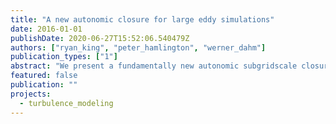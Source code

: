 ```yaml
---
title: "A new autonomic closure for large eddy simulations"
date: 2016-01-01
publishDate: 2020-06-27T15:52:06.540479Z
authors: ["ryan_king", "peter_hamlington", "werner_dahm"]
publication_types: ["1"]
abstract: "We present a fundamentally new autonomic subgridscale closure for large eddy simulations (LES) that solves a nonlinear, nonparametric system identiﬁcation problem instead of using a predeﬁned turbulence model. The autonomic approach expresses the local SGS stress tensor as the most general unknown nonlinear function of the resolvedscale primitive variables at all locations and times using a Volterra series. This series is analogous to a Taylor series expansion in both time and space, and incorporates nonlinear, nonlocal, and nonequilibrium turbulence effects. The series introduces a large number of convolution kernel coefﬁcients that are found by solving an inverse problem to minimize the error in representing known subgrid-scale stresses at a test ﬁlter scale. The optimized coefﬁcients are then projected to the LES scale by invoking scale similarity in the inertial range and applying appropriate renormalizations. This new closure approach avoids the need to specify a turbulent constitutive model and instead identiﬁes an optimal model on the ﬂy. Here we present the most general formulation of the new autonomic approach and outline an inverse modeling method for optimizing the coefﬁcients. We then explore truncations of the series expansion and demonstrate the effects of regularization and sampling on the optimal coefﬁcients. Finally, we perform a priori tests of this approach using data from direct numerical simulations of homogeneous isotropic and sheared turbulence. We ﬁnd substantial improvements over the Dynamic Smagorinsky model, even for a 2nd order time-local truncation of the present closure."
featured: false
publication: ""
projects:
  - turbulence_modeling
---
```


